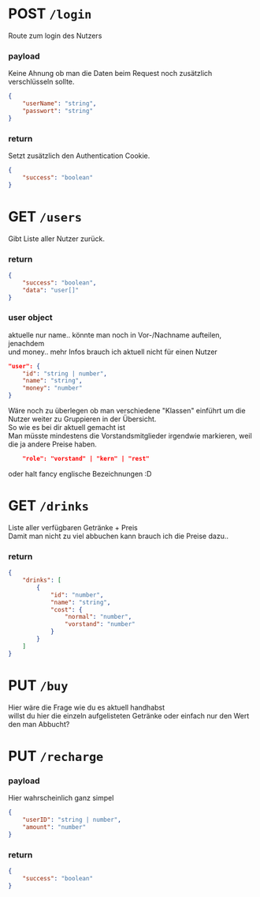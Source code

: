 
# POST ``/login``

Route zum login des Nutzers

### payload

Keine Ahnung ob man die Daten beim Request noch zusätzlich verschlüsseln sollte.

```json
{
    "userName": "string",
    "passwort": "string"
}
```

### return

Setzt zusätzlich den Authentication Cookie.

```json
{
    "success": "boolean"
}
```

# GET ``/users``

Gibt Liste aller Nutzer zurück.

### return

```json
{
    "success": "boolean",
    "data": "user[]"
}
```

### user object

aktuelle nur name.. könnte man noch in Vor-/Nachname aufteilen, jenachdem \
und money.. mehr Infos brauch ich aktuell nicht für einen Nutzer

```json
"user": {
    "id": "string | number",
    "name": "string",
    "money": "number"
}
```

Wäre noch zu überlegen ob man verschiedene "Klassen" einführt um die Nutzer weiter zu Gruppieren in der Übersicht. \
So wie es bei dir aktuell gemacht ist \
Man müsste mindestens die Vorstandsmitglieder irgendwie markieren, weil die ja andere Preise haben.

```json
    "role": "vorstand" | "kern" | "rest"
```

oder halt fancy englische Bezeichnungen :D

# GET ``/drinks``

Liste aller verfügbaren Getränke + Preis \
Damit man nicht zu viel abbuchen kann brauch ich die Preise dazu..

### return

```json
{ 
    "drinks": [
        { 
            "id": "number", 
            "name": "string", 
            "cost": {
                "normal": "number",
                "vorstand": "number"
            } 
        }
    ]
}
```

# PUT ``/buy``

Hier wäre die Frage wie du es aktuell handhabst \
willst du hier die einzeln aufgelisteten Getränke oder einfach nur den Wert den man Abbucht?

# PUT ``/recharge``

### payload

Hier wahrscheinlich ganz simpel

```json
{
    "userID": "string | number",
    "amount": "number"
}
```

### return

```json
{
    "success": "boolean"
}
```
